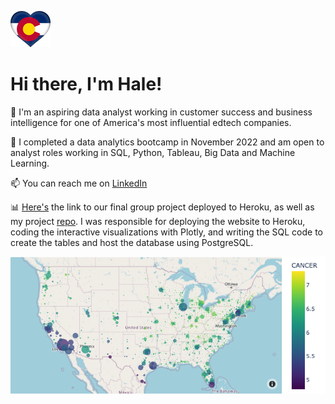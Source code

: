 ![cf](cf.png)

# Hi there, I'm Hale! 

👔 I'm an aspiring data analyst working in customer success and business intelligence for one of America's most influential edtech companies.  

🎯 I completed a data analytics bootcamp in November 2022 and am open to analyst roles working in SQL, Python, Tableau, Big Data and Machine Learning.  

📫 You can reach me on [LinkedIn](https://www.linkedin.com/in/halesoyster/)

📊 [Here's](https://b-team-final.herokuapp.com/) the link to our final group project deployed to Heroku, as well as my project [repo](https://github.com/halesoysters/B_Team_Final_Project).  I was responsible for deploying the website to Heroku, coding the interactive visualizations with Plotly, and writing the SQL code to create the tables and host the database using PostgreSQL.  

![map](map.png)
